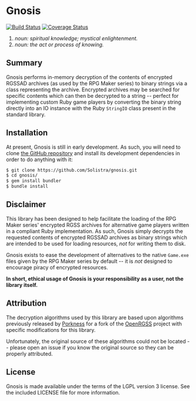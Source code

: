# Gnosis
[![Build Status](https://travis-ci.org/Solistra/gnosis.svg?branch=master)][travis]
[![Coverage Status](https://coveralls.io/repos/Solistra/gnosis/badge.png?branch=master)][coverage]

1. _noun: spiritual knowledge; mystical enlightenment._
2. _noun: the act or process of knowing._

## Summary
Gnosis performs in-memory decryption of the contents of encrypted RGSSAD archives (as used by the RPG Maker series) to binary strings via a class representing the archive. Encrypted archives may be searched for specific contents which can then be decrypted to a string -- perfect for implementing custom Ruby game players by converting the binary string directly into an IO instance with the Ruby `StringIO` class present in the standard library.

## Installation
At present, Gnosis is still in early development. As such, you will need to clone [the GitHub repository][repo] and install its development dependencies in order to do anything with it:

```sh
$ git clone https://github.com/Solistra/gnosis.git
$ cd gnosis/
$ gem install bundler
$ bundle install
```

## Disclaimer
This library has been designed to help facilitate the loading of the RPG Maker series' encrypted RGSS archives for alternative game players written in a compliant Ruby implementation. As such, Gnosis simply decrypts the requested contents of encrypted RGSSAD archives as binary strings which are intended to be used for loading resources, _not_ for writing them to disk.

Gnosis exists to ease the development of alternatives to the native `Game.exe` files given by the RPG Maker series by default -- it is _not_ designed to encourage piracy of encrypted resources.

**In short, ethical usage of Gnosis is your responsibility as a user, not the library itself.**

## Attribution
The decryption algorithms used by this library are based upon algorithms previously released by [Porkness][porkness] for a fork of the [OpenRGSS][openrgss] project with specific modifications for this library.

Unfortunately, the original source of these algorithms could not be located -- please open an issue if you know the original source so they can be properly attributed.

## License
Gnosis is made available under the terms of the LGPL version 3 license. See the included LICENSE file for more information.

[coverage]: https://coveralls.io/r/Solistra/gnosis?branch=master
[repo]:     https://www.github.com/Solistra/gnosis
[openrgss]: http://openrgss.org
[porkness]: https://www.github.com/Porkness
[travis]:   https://travis-ci.org/Solistra/gnosis
